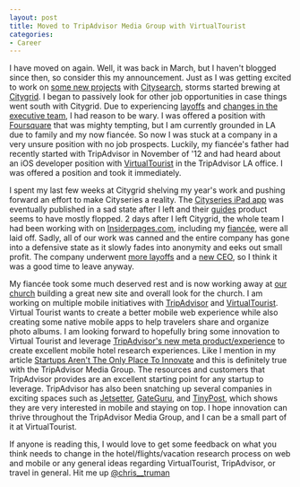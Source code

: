 ```yaml
---
layout: post
title: Moved to TripAdvisor Media Group with VirtualTourist
categories:
- Career
---
```


I have moved on again.  Well, it was back in March, but I haven't blogged since then, so consider this my announcement.  Just as I was getting excited to work on [some new projects][1] with [Citysearch][2], storms started brewing at [Citygrid][3].  I began to passively look for other job opportunities in case things went south with Citygrid.  Due to experiencing  [layoffs][4] and [changes in the executive team][5], I had reason to be wary.  I was offered a position with [Foursquare][6] that was mighty tempting, but I am currently grounded in LA due to family and my now fiancée.  So now I was stuck at a company in a very unsure position with no job prospects.  Luckily, my fiancée's father had recently started with TripAdvisor in November of '12 and had heard about an iOS developer position with [VirtualTourist][7] in the TripAdvisor LA office.  I was offered a position and took it immediately. 

I spent my last few weeks at Citygrid shelving my year's work and pushing forward an effort to make Cityseries a reality.  The [Cityseries iPad app][1] was eventually published in a sad state after I left and their [guides][8] product seems to have mostly flopped.  2 days after I left Citygrid, the whole team I had been working with on [Insiderpages.com][9], including my [fiancée][10], were all laid off.  Sadly, all of our work was canned and the entire company has gone into a defensive state as it slowly fades into anonymity and eeks out small profit.  The company underwent [more layoffs][11] and a [new CEO][12], so I think it was a good time to leave anyway. 

My fiancée took some much deserved rest and is now working away at [our church][13] building a great new site and overall look for the church.  I am working on multiple mobile initiatives with [TripAdvisor][14] and [VirtualTourist][7].  Virtual Tourist wants to create a better mobile web experience while also creating some native mobile apps to help travelers share and organize photo albums.  I am looking forward to hopefully bring some innovation to Virtual Tourist and leverage [TripAdvisor's new meta product/experience][15] to create excellent mobile hotel research experiences.  Like I mention in my article [Startups Aren't The Only Place To Innovate][16] and this is definitely true with the TripAdvisor Media Group.  The resources and customers that TripAdvisor provides are an excellent starting point for any startup to leverage.  TripAdvisor has also been snatching up several companies in exciting spaces such as [Jetsetter][17], [GateGuru][18], and [TinyPost][19], which shows they are very interested in mobile and staying on top.  I hope innovation can thrive throughout the TripAdvisor Media Group, and I can be a small part of it at VirtualTourist.  

If anyone is reading this, I would love to get some feedback on what you think needs to change in the hotel/flights/vacation research process on web and mobile or any general ideas regarding VirtualTourist, TripAdvisor, or travel in general.  Hit me up [@chris__truman][20]

[1]: https://itunes.apple.com/us/app/cityseries/id364900044?mt=8
[2]: http://citysearch.com
[3]: http://citygrid.com
[4]: http://techcrunch.com/2012/10/10/shrink-to-grow-citysearch-and-urbanspoon-parent-company-citygrid-lays-off-15-of-its-employees/
[5]: http://betabeat.com/2012/03/seamless-founder-jason-finger-joins-iac-as-ceo-of-citygrid-media/
[6]: http://foursquare.com
[7]: http://virtualtourist.com
[8]: http://www.citysearch.com/guides
[9]: http://insiderpages.com
[10]: http://about.me/hana.ruth
[11]: http://techcrunch.com/2013/07/01/iacs-citygrid-parent-of-citysearch-and-urbanspoon-lays-off-two-thirds-of-staff-as-local-ad-push-bites/
[12]: http://screenwerk.com/2013/05/11/ron-lapierre-ceo-of-citygrid-media/
[13]: http://hopechapel.org
[14]: http://tripadvisor.com
[15]: http://www.adexchanger.com/online-advertising/tripadvisor-turns-to-meta-display-for-less-annoying-and-possibly-higher-priced-placements/
[16]: http://ctruman.info/post/startups-arent-the-only-place-to-innovate
[17]: http://www.jetsetter.com/
[18]: http://www.gateguru.com/
[19]: http://tinypost.co/
[20]: http://twitter.com/chris__truman